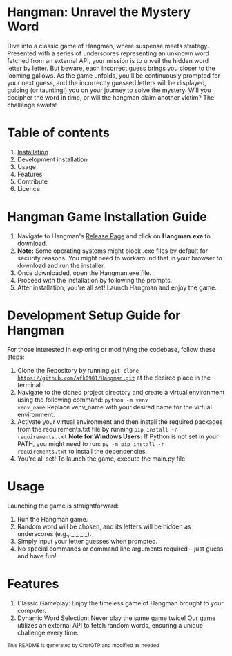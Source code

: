 # Hangman: Unravel the Mystery Word

Dive into a classic game of Hangman, where suspense meets strategy. 
Presented with a series of underscores representing an unknown word fetched from an external API, 
your mission is to unveil the hidden word letter by letter. 
But beware, each incorrect guess brings you closer to the looming gallows. 
As the game unfolds, you'll be continuously prompted for your next guess, and the 
incorrectly guessed letters will be displayed, guiding (or taunting!) you on your journey 
to solve the mystery. Will you decipher the word in time, or will the hangman claim another victim? The challenge awaits!


# Table of contents

1. <a href="#Hangman Game Installation Guide">Installation</a>
2. Development installation
3. Usage
4. Features
5. Contribute
6. Licence

# Hangman Game Installation Guide

1. Navigate to Hangman's [Release Page](https://github.com/afk0901/Hangman/releases/tag/Major) and click on <strong>Hangman.exe</strong> to download.
2. <b>Note:</b> Some operating systems might block .exe files by default for security reasons. You might need to workaround that in your browser to download and run the installer.
3. Once downloaded, open the Hangman.exe file.
4. Proceed with the installation by following the prompts.
5. After installation, you're all set! Launch Hangman and enjoy the game.

# Development Setup Guide for Hangman

For those interested in exploring or modifying the codebase, follow these steps:

1. Clone the Repository by running <code>git clone https://github.com/afk0901/Hangman.git</code> at the desired place in the terminal
2. Navigate to the cloned project directory and create a virtual environment using the following command: <code>python -m venv venv_name</code>
    Replace venv_name with your desired name for the virtual environment.
3. Activate your virtual environment and then install the required packages from the requirements.txt file by running <code>pip install -r requirements.txt</code>
  <b>Note for Windows Users:</b> If Python is not set in your PATH, you might need to run: <code>py -m pip install -r requirements.txt</code> to install the dependencies.
4. You're all set! To launch the game, execute the main.py file

# Usage

Launching the game is straightforward:

1. Run the Hangman game.
2. Random word will be chosen, and its letters will be hidden as underscores (e.g., _ _ _ _).
3. Simply input your letter guesses when prompted.
4. No special commands or command line arguments required – just guess and have fun!

# Features

1. Classic Gameplay: Enjoy the timeless game of Hangman brought to your computer.
2. Dynamic Word Selection: Never play the same game twice! Our game utilizes an external API to fetch random words, ensuring a unique challenge every time.

<sup>This README is generated by ChatGTP and modified as needed<sup>



